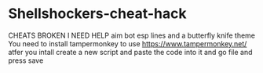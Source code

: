 # Shellshockers-cheat-hack
CHEATS BROKEN I NEED HELP
aim bot esp lines and a butterfly knife theme 
You need to install tampermonkey to use
https://www.tampermonkey.net/
atfer you intall create a new script and paste the code into it and go file and press save
